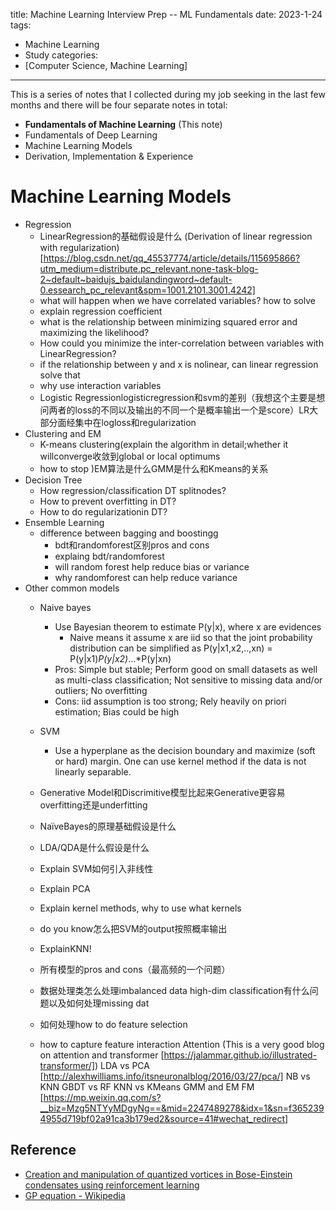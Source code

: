 title: Machine Learning Interview Prep -- ML Fundamentals
date: 2023-1-24
tags:
- Machine Learning
- Study
categories:
- [Computer Science, Machine Learning]
---

This is a series of notes that I collected during my job seeking in the last few months and there will be four separate notes in total:
- **Fundamentals of Machine Learning** (This note)
- Fundamentals of Deep Learning
- Machine Learning Models
- Derivation, Implementation & Experience

<!-- more -->

# Machine Learning Models

- Regression
    - LinearRegression的基础假设是什么 (Derivation of linear regression with regularization) [https://blog.csdn.net/qq_45537774/article/details/115695866?utm_medium=distribute.pc_relevant.none-task-blog-2~default~baidujs_baidulandingword~default-0.essearch_pc_relevant&spm=1001.2101.3001.4242]
    - what will happen when we have correlated variables? how to solve 
    - explain regression coefficient 
    - what is the relationship between minimizing squared error and maximizing the likelihood?
    - How could you minimize the inter-correlation between variables with LinearRegression?
    - if the relationship between y and x is nolinear, can linear regression solve that 
    - why use interaction variables
    - Logistic Regressionlogisticregression和svm的差别（我想这个主要是想问两者的loss的不同以及输出的不同一个是概率输出一个是score）LR大部分面经集中在logloss和regularization
- Clustering and EM
    - K-means clustering(explain the algorithm in detail;whether it willconverge收敛到global or local optimums
    - how to stop )EM算法是什么GMM是什么和Kmeans的关系
- Decision Tree
    - How regression/classification DT splitnodes?
    - How to prevent overfitting in DT?
    - How to do regularizationin DT?
- Ensemble Learning
    - difference between bagging and boostingg
        - bdt和randomforest区别pros and cons
        - explaing bdt/randomforest 
        - will random forest help reduce bias or variance
        - why randomforest can help reduce variance
- Other common models 
    - Naive bayes
        - Use Bayesian theorem to estimate P(y|x), where x are evidences
            - Naive means it assume x are iid so that the joint probability distribution can be simplified as P(y|x1,x2,..,xn) = P(y|x1)*P(y|x2)*…*P(y|xn)
        - Pros: Simple but stable; Perform good on small datasets as well as multi-class classification; Not sensitive to missing data and/or outliers; No overfitting
        - Cons: iid assumption is too strong; Rely heavily on priori estimation; Bias could be high
    -  SVM
        - Use a hyperplane as the decision boundary and maximize (soft or hard) margin. One can use kernel method if the data is not linearly separable.

    - Generative Model和Discrimitive模型比起来Generative更容易overfitting还是underfitting
    - NaïveBayes的原理基础假设是什么
    - LDA/QDA是什么假设是什么
    - Explain SVM如何引入非线性
    - Explain PCA
    - Explain kernel methods, why to use what kernels
    - do you know怎么把SVM的output按照概率输出
    - ExplainKNN!
    - 所有模型的pros and cons（最高频的一个问题）
    - 数据处理类怎么处理imbalanced data high-dim classification有什么问题以及如何处理missing dat
    - 如何处理how to do feature selection 
    - how to capture feature interaction
Attention (This is a very good blog on attention and transformer [https://jalammar.github.io/illustrated-transformer/])
LDA vs PCA [http://alexhwilliams.info/itsneuronalblog/2016/03/27/pca/]
NB vs KNN
GBDT vs RF
KNN vs KMeans
GMM and EM
FM [https://mp.weixin.qq.com/s?__biz=Mzg5NTYyMDgyNg==&mid=2247489278&idx=1&sn=f3652394955d719bf02a91ca3b179ed2&source=41#wechat_redirect]
        
## Reference
- [Creation and manipulation of quantized vortices in Bose-Einstein condensates using reinforcement learning](https://arxiv.org/abs/2003.05149)
- [GP equation - Wikipedia](https://en.wikipedia.org/wiki/Gross%E2%80%93Pitaevskii_equation)
